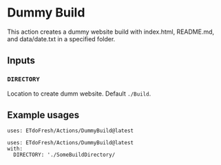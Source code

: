 # Dummy Build
This action creates a dummy website build with index.html, README.md, and data/date.txt in a specified folder.


## Inputs
### `DIRECTORY`
Location to create dumm website. Default `./Build`.


## Example usages
```
uses: ETdoFresh/Actions/DummyBuild@latest
```
```
uses: ETdoFresh/Actions/DummyBuild@latest
with:
  DIRECTORY: './SomeBuildDirectory/
```
